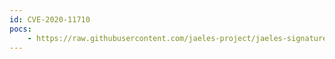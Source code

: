 ```yaml
---
id: CVE-2020-11710
pocs:
    - https://raw.githubusercontent.com/jaeles-project/jaeles-signatures/master/cves/kong-api-improper-authorization-cve-2020-11710.yaml
---
```

